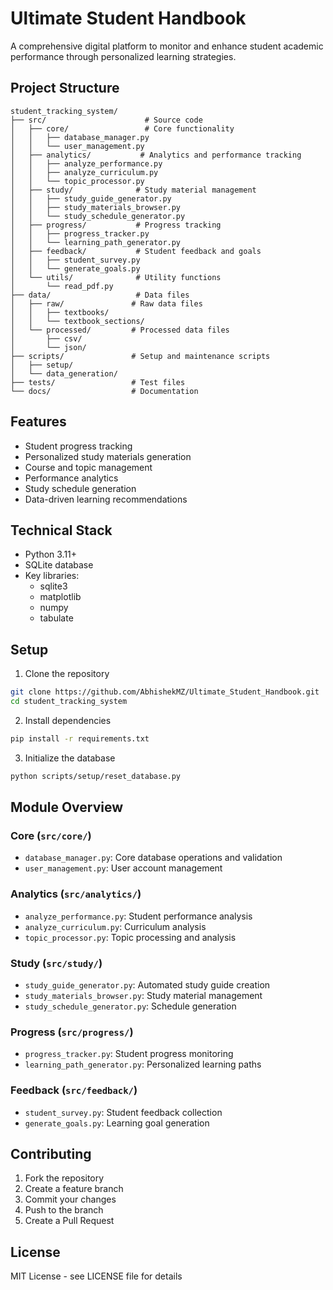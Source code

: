 # Ultimate Student Handbook

A comprehensive digital platform to monitor and enhance student academic performance through personalized learning strategies.

## Project Structure

```
student_tracking_system/
├── src/                      # Source code
│   ├── core/                 # Core functionality
│   │   ├── database_manager.py
│   │   └── user_management.py
│   ├── analytics/           # Analytics and performance tracking
│   │   ├── analyze_performance.py
│   │   ├── analyze_curriculum.py
│   │   └── topic_processor.py
│   ├── study/              # Study material management
│   │   ├── study_guide_generator.py
│   │   ├── study_materials_browser.py
│   │   └── study_schedule_generator.py
│   ├── progress/           # Progress tracking
│   │   ├── progress_tracker.py
│   │   └── learning_path_generator.py
│   ├── feedback/           # Student feedback and goals
│   │   ├── student_survey.py
│   │   └── generate_goals.py
│   └── utils/              # Utility functions
│       └── read_pdf.py
├── data/                   # Data files
│   ├── raw/               # Raw data files
│   │   ├── textbooks/
│   │   └── textbook_sections/
│   └── processed/         # Processed data files
│       ├── csv/
│       └── json/
├── scripts/               # Setup and maintenance scripts
│   ├── setup/
│   └── data_generation/
├── tests/                 # Test files
└── docs/                  # Documentation
```

## Features

- Student progress tracking
- Personalized study materials generation
- Course and topic management
- Performance analytics
- Study schedule generation
- Data-driven learning recommendations

## Technical Stack

- Python 3.11+
- SQLite database
- Key libraries:
  - sqlite3
  - matplotlib
  - numpy
  - tabulate

## Setup

1. Clone the repository
```bash
git clone https://github.com/AbhishekMZ/Ultimate_Student_Handbook.git
cd student_tracking_system
```

2. Install dependencies
```bash
pip install -r requirements.txt
```

3. Initialize the database
```bash
python scripts/setup/reset_database.py
```

## Module Overview

### Core (`src/core/`)
- `database_manager.py`: Core database operations and validation
- `user_management.py`: User account management

### Analytics (`src/analytics/`)
- `analyze_performance.py`: Student performance analysis
- `analyze_curriculum.py`: Curriculum analysis
- `topic_processor.py`: Topic processing and analysis

### Study (`src/study/`)
- `study_guide_generator.py`: Automated study guide creation
- `study_materials_browser.py`: Study material management
- `study_schedule_generator.py`: Schedule generation

### Progress (`src/progress/`)
- `progress_tracker.py`: Student progress monitoring
- `learning_path_generator.py`: Personalized learning paths

### Feedback (`src/feedback/`)
- `student_survey.py`: Student feedback collection
- `generate_goals.py`: Learning goal generation

## Contributing

1. Fork the repository
2. Create a feature branch
3. Commit your changes
4. Push to the branch
5. Create a Pull Request

## License

MIT License - see LICENSE file for details

